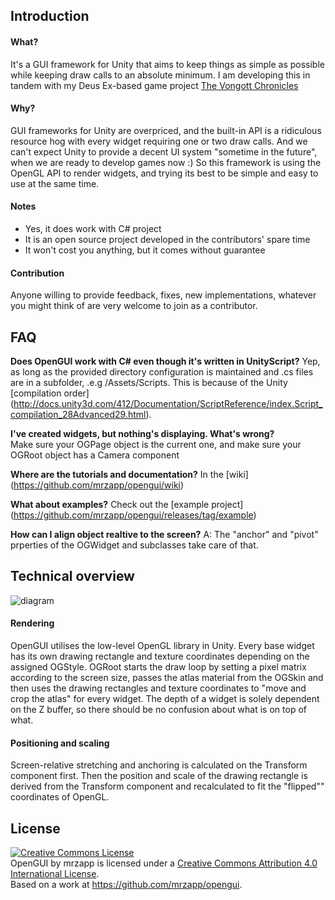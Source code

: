 Introduction
------------------------------------

#### What?
It's a GUI framework for Unity that aims to keep things as simple as possible while keeping draw calls to an absolute minimum. I am developing this in tandem with my Deus Ex-based game project <a href="http://mrzapp.github.io/vongott/">The Vongott Chronicles</a>

#### Why?
GUI frameworks for Unity are overpriced, and the built-in API is a ridiculous resource hog with every widget requiring one or two draw calls. And we can't expect Unity to provide a decent UI system "sometime in the future", when we are ready to develop games now :) So this framework is using the OpenGL API to render widgets, and trying its best to be simple and easy to use at the same time.

#### Notes
- Yes, it does work with C# project  
- It is an open source project developed in the contributors' spare time  
- It won't cost you anything, but it comes without guarantee  

#### Contribution
Anyone willing to provide feedback, fixes, new implementations, whatever you might think of are very welcome to join as a contributor.


FAQ
------------------------------------
**Does OpenGUI work with C# even though it's written in UnityScript?** 
Yep, as long as the provided directory configuration is maintained and .cs files are in a subfolder, .e.g /Assets/Scripts. This is because of the Unity [compilation order] (http://docs.unity3d.com/412/Documentation/ScriptReference/index.Script_compilation_28Advanced29.html).

**I've created widgets, but nothing's displaying. What's wrong?**  
Make sure your OGPage object is the current one, and make sure your OGRoot object has a Camera component

**Where are the tutorials and documentation?** 
In the [wiki] (https://github.com/mrzapp/opengui/wiki)  

**What about examples?** 
Check out the [example project] (https://github.com/mrzapp/opengui/releases/tag/example)

**How can I align object realtive to the screen?** 
A: The "anchor" and "pivot" prperties of the OGWidget and subclasses take care of that.


Technical overview
------------------------------------
![diagram](https://raw2.github.com/mrzapp/opengui/master/Screenshots/diagram.jpg)

#### Rendering
OpenGUI utilises the low-level OpenGL library in Unity. Every base widget has its own drawing rectangle and texture coordinates depending on the assigned OGStyle. OGRoot starts the draw loop by setting a pixel matrix according to the screen size, passes the atlas material from the OGSkin and then uses the drawing rectangles and texture coordinates to "move and crop the atlas" for every widget. The depth of a widget is solely dependent on the Z buffer, so there should be no confusion about what is on top of what.
   
#### Positioning and scaling
Screen-relative stretching and anchoring is calculated on the Transform component first. Then the position and scale of the drawing rectangle is derived from the Transform component and recalculated to fit the "flipped"" coordinates of OpenGL. 

License
------------------------------------
<a rel="license" href="http://creativecommons.org/licenses/by/4.0/"><img alt="Creative Commons License" style="border-width:0" src="http://i.creativecommons.org/l/by/4.0/88x31.png" /></a><br /><span xmlns:dct="http://purl.org/dc/terms/" property="dct:title">OpenGUI</span> by <span xmlns:cc="http://creativecommons.org/ns#" property="cc:attributionName">mrzapp</span> is licensed under a <a rel="license" href="http://creativecommons.org/licenses/by/4.0/">Creative Commons Attribution 4.0 International License</a>.<br />Based on a work at <a xmlns:dct="http://purl.org/dc/terms/" href="https://github.com/mrzapp/opengui" rel="dct:source">https://github.com/mrzapp/opengui</a>.
